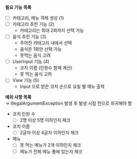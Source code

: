 **필요 기능 목록**
- [ ] 카테고리, 메뉴 객체 생성 (1)
- [ ] 카테고리 추천 기능 (2)
  - 카테고리는 최대 2회까지 선택 가능
- [ ] 음식 추천 기능 (3)
  - 주어진 카테고리 내에서 선택
  - 음식은 1회만 선택 가능
  - 못먹는 음식 고려
- [ ] UserInput 기능 (4)
  - 코치 이름 (인원수 함께 계산)
  - 못 먹는 음식 고려
- [ ] View 기능 (5)
  - Input 으로 받은 코치 순으로 요일 별 메뉴 출력

**예외 사항 목록**  
&rarr; IllegalArgumentException 발생 후 발생 시점 전으로 회귀해야 함
- 코치 인원 수
  - [ ] 2명 이상 5명 이하인지 체크
- 코치 이름
  - [ ] 2글자 이상 4글자 이하인지 체크
- 메뉴
  - [ ] 못 먹는 메뉴가 2개 이하인지 체크
  - [ ] 메뉴가 전체 메뉴 풀에 있는지 체크
